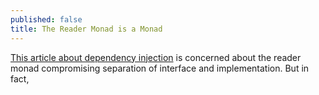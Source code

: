 ```yaml
---
published: false
title: The Reader Monad is a Monad
---
```


[This article about dependency injection](http://www.schibsted.pl/2016/04/dependency-injection-play-framework-scala/) is concerned about the reader monad compromising separation of interface and implementation. But in fact, 